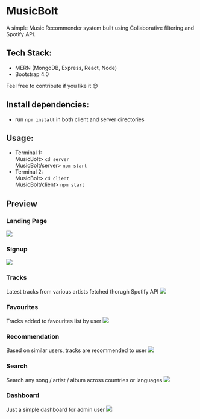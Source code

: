 # MusicBolt

A simple Music Recommender system built using Collaborative filtering and Spotify API.

## Tech Stack:
 * MERN (MongoDB, Express, React, Node)
 * Bootstrap 4.0
 
Feel free to contribute if you like it 😊

## Install dependencies:
 * run `npm install` in both client and server directories

## Usage:
 * Terminal 1: <br>
MusicBolt> `cd server` <br>
MusicBolt/server> `npm start`
 * Terminal 2: <br>
 MusicBolt> `cd client` <br>
 MusicBolt/client> `npm start`
 
## Preview

### Landing Page
![](https://github.com/VaibhavSaini19/MusicBolt/blob/master/screenshots/landing.png)

### Signup
![](https://github.com/VaibhavSaini19/MusicBolt/blob/master/screenshots/signup.PNG)

### Tracks
Latest tracks from various artists fetched thorugh Spotify API
![](https://github.com/VaibhavSaini19/MusicBolt/blob/master/screenshots/tracks.png)

### Favourites
Tracks added to favourites list by user
![](https://github.com/VaibhavSaini19/MusicBolt/blob/master/screenshots/favs.PNG)

### Recommendation
 
Based on similar users, tracks are recommended to user
![](https://github.com/VaibhavSaini19/MusicBolt/blob/master/screenshots/recommendations.PNG)

### Search
 
Search any song / artist / album across countries or languages
![](https://github.com/VaibhavSaini19/MusicBolt/blob/master/screenshots/search.PNG)

### Dashboard
 
Just a simple dashboard for admin user
![](https://github.com/VaibhavSaini19/MusicBolt/blob/master/screenshots/adminDashboard.png)

